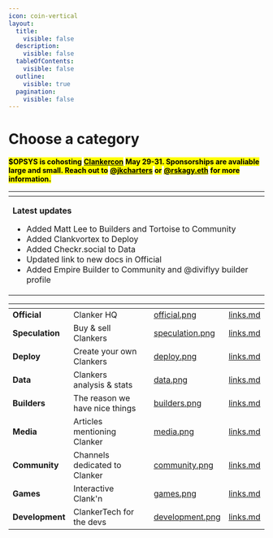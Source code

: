 ```yaml
---
icon: coin-vertical
layout:
  title:
    visible: false
  description:
    visible: false
  tableOfContents:
    visible: false
  outline:
    visible: true
  pagination:
    visible: false
---
```


# Choose a category

<mark style="background-color:yellow;">**$OPSYS is cohosting**</mark> [<mark style="background-color:yellow;">**Clankercon**</mark>](https://warpcast.com/~/channel/clankercon) <mark style="background-color:yellow;">**May 29-31. Sponsorships are avaliable large and small. Reach out to**</mark> [<mark style="background-color:yellow;">**@jkcharters**</mark>](https://warpcast.com/jkcharters) <mark style="background-color:yellow;">**or**</mark> [<mark style="background-color:yellow;">**@rskagy.eth**</mark>](https://warpcast.com/rskagy.eth) <mark style="background-color:yellow;">**for more information.**</mark>

<table data-header-hidden data-full-width="true"><thead><tr><th></th></tr></thead><tbody><tr><td><p><strong>Latest updates</strong></p><ul><li>Added Matt Lee to Builders and Tortoise to Community</li><li>Added Clankvortex to Deploy</li><li>Added Checkr.social to Data</li><li>Updated link to new docs in Official</li><li>Added Empire Builder to Community and @diviflyy builder profile</li></ul></td></tr></tbody></table>

<table data-view="cards" data-full-width="true"><thead><tr><th></th><th></th><th></th><th data-hidden data-card-cover data-type="files"></th><th data-hidden data-card-target data-type="content-ref"></th></tr></thead><tbody><tr><td><strong>Official</strong></td><td>Clanker HQ</td><td></td><td><a href=".gitbook/assets/official.png">official.png</a></td><td><a href="official/links.md">links.md</a></td></tr><tr><td><strong>Speculation</strong></td><td>Buy &#x26; sell Clankers</td><td></td><td><a href=".gitbook/assets/speculation.png">speculation.png</a></td><td><a href="speculation/links.md">links.md</a></td></tr><tr><td><strong>Deploy</strong></td><td>Create your own Clankers</td><td></td><td><a href=".gitbook/assets/deploy.png">deploy.png</a></td><td><a href="deploy/links.md">links.md</a></td></tr><tr><td><strong>Data</strong></td><td>Clankers analysis &#x26; stats</td><td></td><td><a href=".gitbook/assets/data.png">data.png</a></td><td><a href="data/links.md">links.md</a></td></tr><tr><td><strong>Builders</strong></td><td>The reason we have nice things</td><td></td><td><a href=".gitbook/assets/builders.png">builders.png</a></td><td><a href="builders/links.md">links.md</a></td></tr><tr><td><strong>Media</strong></td><td>Articles mentioning Clanker</td><td></td><td><a href=".gitbook/assets/media.png">media.png</a></td><td><a href="media/links.md">links.md</a></td></tr><tr><td><strong>Community</strong></td><td>Channels dedicated to Clanker</td><td></td><td><a href=".gitbook/assets/community.png">community.png</a></td><td><a href="community/links.md">links.md</a></td></tr><tr><td><strong>Games</strong></td><td>Interactive Clank'n</td><td></td><td><a href=".gitbook/assets/games.png">games.png</a></td><td><a href="games/links.md">links.md</a></td></tr><tr><td><strong>Development</strong></td><td>ClankerTech for the devs</td><td></td><td><a href=".gitbook/assets/development.png">development.png</a></td><td><a href="development/links.md">links.md</a></td></tr></tbody></table>
